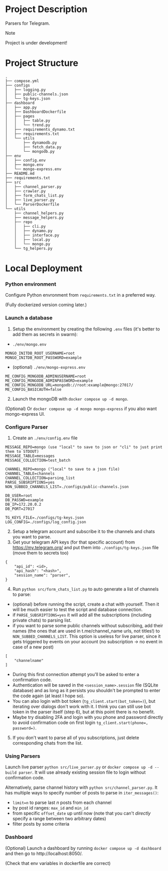 # Project Description

Parsers for Telegram.

> [!NOTE]
> Project is under development!

# Project Structure

```
.
├── compose.yml
├── configs
│   ├── logging.py
│   ├── public-channels.json
│   └── tg-keys.json
├── dashboard
│   ├── app.py
│   ├── DashboardDockerfile
│   ├── pages
│   │   ├── table.py
│   │   └── trend.py
│   ├── requirements_dynamo.txt
│   ├── requirements.txt
│   └── utils
│       ├── dynamodb.py
│       ├── fetch_data.py
│       └── mongodb.py
├── env
│   ├── config.env
│   ├── mongo.env
│   └── mongo-express.env
├── README.md
├── requirements.txt
├── src
│   ├── channel_parser.py
│   ├── crawler.py
│   ├── form_chats_list.py
│   ├── live_parser.py
│   └── ParserDockerfile
└── utils
    ├── channel_helpers.py
    ├── message_helpers.py
    ├── repo
    │   ├── cli.py
    │   ├── dynamo.py
    │   ├── interface.py
    │   ├── local.py
    │   └── mongo.py
    └── tg_helpers.py

```


# Local Deployment

### Python environment

Configure Python envronment from `requirements.txt` in a preferred way.

(Fully dockerized version coming later.)

### Launch a database
1. Setup the environment by creating the following `.env` files (it's better to add them as secrets in swarm):

 - `./env/mongo.env`
```
MONGO_INITDB_ROOT_USERNAME=root
MONGO_INITDB_ROOT_PASSWORD=example
```

 - (optional) `./env/mongo-express.env`
```
ME_CONFIG_MONGODB_ADMINUSERNAME=root
ME_CONFIG_MONGODB_ADMINPASSWORD=example
ME_CONFIG_MONGODB_URL=mongodb://root:example@mongo:27017/
ME_CONFIG_BASICAUTH=false
```
2. Launch the mongoDB with `docker compose up -d mongo`.

(Optional) Or `docker compose up -d mongo mongo-express` if you also want mongo-express UI.

### Configure Parser

1. Create an `./env/config.env` file
```
MESSAGE_REPO=mongo (use "local" to save to json or "cli" to just print them to STDOUT)
MESSAGE_TABLE=messages
MESSAGE_COLLECTION=test_batch

CHANNEL_REPO=mongo ("local" to save to a json file)
CHANNEL_TABLE=channels
CHANNEL_COLLECTION=parsing_list
PARSE_SUBSRIPTIONS=yes
NON_SUBBED_CHANNELS_LIST=./configs/public-channels.json

DB_USER=root
DB_PASSWD=example
DB_IP=172.20.0.2
DB_PORT=27017

TG_KEYS_FILE=./configs/tg-keys.json
LOG_CONFIG=./configs/log_config.json
```
2. Setup a telegram account and subscribe it to the channels and chats you want to parse.
2. Get your telegram API keys (for that specific account) from https://my.telegram.org/ and put them into `./configs/tg-keys.json` file (move them to secrets too)
```
{
    "api_id": <id>,
    "api_hash": "<hash>",
    "session_name": "parser",
}
```
4. Run `python src/form_chats_list.py` to auto generate a list of channels to parse:
- (optional) before running the script, create a chat with yourself. Then it will be much easier to test the script and database connection.
- if `PARSE_SUBSRIPTIONS=yes` it will add all the subscriptions (including private chats) to parsing list.
- if you want to parse some public channels without subscribing, add their names (the ones that are used in t.me/channel_name urls, not titles!) to `NON_SUBBED_CHANNELS_LIST`. This option is useless for live parser, since it gets triggered by events on your account (no subscription -> no event in case of a new post)
```
[
    "channelname"
]
```
- During this first connection attempt you'll be asked to enter a confirmation code.
- Authentication will be saved in the `<session_name>.session` file (SQLite database) and as long as it persists you shouldn't be prompted to enter the code again (at least I hope so).
- You can also login with bot token (`tg_client.start(bot_token=)`), but iterating over dialogs don't work with it. I think you can still use bot token in the parser itself (step 6), but at this point there is no benefit.
- Maybe try disabling 2FA and login with you phone and password directly to avoid confirmation code on first login `tg_client.start(phone=, password=)`.
5. If you don't want to parse all of you subscriptions, just delete corresponding chats from the list.

### Using Parsers

Launch live parser `python src/live_parser.py` or `docker compose up -d --build parser`. It will use already existing session file to login without confirmation code.

Alternatively, parse channel history with `python src/channel_parser.py`. It has multiple ways to specify number of posts to parse in `iter_messages()`:
- `limit=n` to parse last $n$ posts from each channel
- by post id ranges: `max_id` and `min_id`
- from specific `offset_date` up until now (note that you can't *directly* specify a range between two arbitrary dates)
- filter posts by some criteria

### Dashboard

(Optional) Launch a dashboard by running `docker compose up -d dashboard` and then go to http://localhost:8050/.

(Check that env variables in dockerfile are correct)